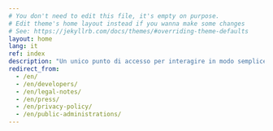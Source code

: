 ```yaml
---
# You don't need to edit this file, it's empty on purpose.
# Edit theme's home layout instead if you wanna make some changes
# See: https://jekyllrb.com/docs/themes/#overriding-theme-defaults
layout: home
lang: it
ref: index
description: "Un unico punto di accesso per interagire in modo semplice e sicuro con i servizi pubblici locali e nazionali, direttamente dal tuo smartphone."
redirect_from:
  - /en/
  - /en/developers/
  - /en/legal-notes/
  - /en/press/
  - /en/privacy-policy/
  - /en/public-administrations/
---
```

